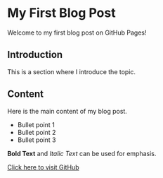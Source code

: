 # My First Blog Post
Welcome to my first blog post on GitHub Pages!

## Introduction
This is a section where I introduce the topic.

## Content
Here is the main content of my blog post.

- Bullet point 1
- Bullet point 2
- Bullet point 3

**Bold Text** and *Italic Text* can be used for emphasis.

[Click here to visit GitHub](https://github.com)
